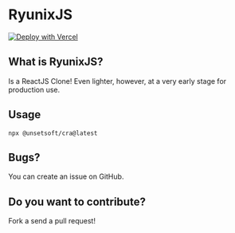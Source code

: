 # RyunixJS

[![Deploy with Vercel](https://vercel.com/button)](https://vercel.com/new/clone?repository-url=https%3A%2F%2Fgithub.com%2FUnSetSoft%2FRyunixjs%2Ftree%2Fmaster%2Fvercel%2Fryunix-jsx&project-name=ryunix-jsx-project&repository-name=ryunix-jsx-project)

## What is RyunixJS?

Is a ReactJS Clone! Even lighter, however, at a very early stage for production use.

## Usage

`npx @unsetsoft/cra@latest`

## Bugs?

You can create an issue on GitHub.

## Do you want to contribute?

Fork a send a pull request!

